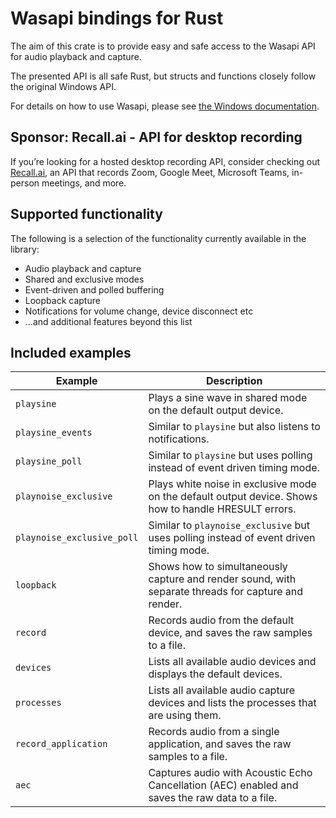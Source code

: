 # Wasapi bindings for Rust

The aim of this crate is to provide easy and safe access to the Wasapi API for audio playback and capture. 

The presented API is all safe Rust, but structs and functions closely follow the original Windows API. 

For details on how to use Wasapi, please see [the Windows documentation](https://docs.microsoft.com/en-us/windows/win32/coreaudio/core-audio-interfaces).

## Sponsor: Recall.ai - API for desktop recording

If you’re looking for a hosted desktop recording API, consider checking out [Recall.ai](https://www.recall.ai/?utm_source=github&utm_medium=sponsorship&utm_campaign=henquist-wasapi-rs),
an API that records Zoom, Google Meet, Microsoft Teams, in-person meetings, and more.

## Supported functionality

The following is a selection of the functionality currently available in the library:

- Audio playback and capture
- Shared and exclusive modes
- Event-driven and polled buffering
- Loopback capture
- Notifications for volume change, device disconnect etc
- …and additional features beyond this list



## Included examples

| Example                    | Description                                                                                            |
| -------------------------- | ------------------------------------------------------------------------------------------------------ |
| `playsine`                 | Plays a sine wave in shared mode on the default output device.                                         |
| `playsine_events`          | Similar to `playsine` but also listens to notifications.                                               |
| `playsine_poll`            | Similar to `playsine` but uses polling instead of event driven timing mode.                            |
| `playnoise_exclusive`      | Plays white noise in exclusive mode on the default output device. Shows how to handle HRESULT errors.  |
| `playnoise_exclusive_poll` | Similar to `playnoise_exclusive` but uses polling instead of event driven timing mode.                 |
| `loopback`                 | Shows how to simultaneously capture and render sound, with separate threads for capture and render.    |
| `record`                   | Records audio from the default device, and saves the raw samples to a file.                            |
| `devices`                  | Lists all available audio devices and displays the default devices.                                    |
| `processes`                | Lists all available audio capture devices and lists the processes that are using them.                 |
| `record_application`       | Records audio from a single application, and saves the raw samples to a file.                          |
| `aec`                      | Captures audio with Acoustic Echo Cancellation (AEC) enabled and saves the raw data to a file.         |
